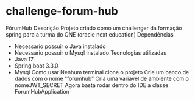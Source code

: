 # challenge-forum-hub

FórumHub
Descrição
Projeto criado como um challenger da formação spring para a turma do ONE (oracle next education)
Dependências
- Necessario possuir o Java instalado
- Necessario possuir o Mysql instalado
Tecnologias utilizadas
- Java 17
- Spring boot 3.3.0
- Mysql
Como usar
Nenhum terminal clone o projeto
Crie um banco de dados com o nome "forumhub"
Cria uma variavel de ambiente com o nomeJWT_SECRET
Agora basta rodar dentro do IDE a classe ForumHubApplication
